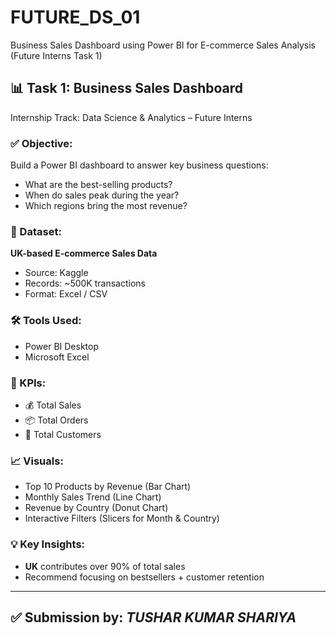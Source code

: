 # FUTURE_DS_01
Business Sales Dashboard using Power BI for E-commerce Sales Analysis (Future Interns Task 1)

## 📊 Task 1: Business Sales Dashboard  
Internship Track: Data Science & Analytics – Future Interns

### ✅ Objective:
Build a Power BI dashboard to answer key business questions:
- What are the best-selling products?
- When do sales peak during the year?
- Which regions bring the most revenue?

### 📂 Dataset:
**UK-based E-commerce Sales Data**  
- Source: Kaggle  
- Records: ~500K transactions  
- Format: Excel / CSV

### 🛠️ Tools Used:
- Power BI Desktop
- Microsoft Excel

### 🔧 KPIs:
- 💰 Total Sales  
- 📦 Total Orders  
- 👥 Total Customers  

### 📈 Visuals:
- Top 10 Products by Revenue (Bar Chart)  
- Monthly Sales Trend (Line Chart)  
- Revenue by Country (Donut Chart)  
- Interactive Filters (Slicers for Month & Country)

### 💡 Key Insights: 
- **UK** contributes over 90% of total sales  
- Recommend focusing on bestsellers + customer retention

---

## ✅ Submission by: *TUSHAR KUMAR SHARIYA*  
